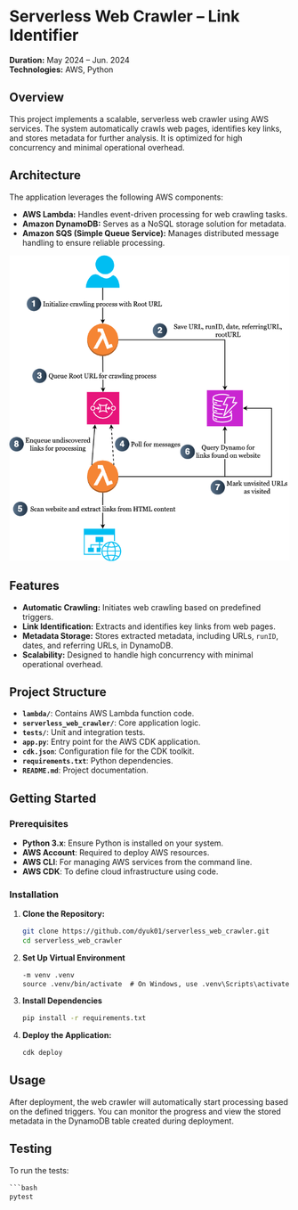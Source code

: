 # Serverless Web Crawler – Link Identifier

**Duration:** May 2024 – Jun. 2024  
**Technologies:** AWS, Python

## Overview

This project implements a scalable, serverless web crawler using AWS services. The system automatically crawls web pages, identifies key links, and stores metadata for further analysis. It is optimized for high concurrency and minimal operational overhead.

## Architecture

The application leverages the following AWS components:

- **AWS Lambda:** Handles event-driven processing for web crawling tasks.
- **Amazon DynamoDB:** Serves as a NoSQL storage solution for metadata.
- **Amazon SQS (Simple Queue Service):** Manages distributed message handling to ensure reliable processing.

![Image description](./serverless_web_crawler/architecture/domainCrawler.png)

## Features

- **Automatic Crawling:** Initiates web crawling based on predefined triggers.
- **Link Identification:** Extracts and identifies key links from web pages.
- **Metadata Storage:** Stores extracted metadata, including URLs, `runID`, dates, and referring URLs, in DynamoDB.
- **Scalability:** Designed to handle high concurrency with minimal operational overhead.

## Project Structure

- **`lambda/`**: Contains AWS Lambda function code.
- **`serverless_web_crawler/`**: Core application logic.
- **`tests/`**: Unit and integration tests.
- **`app.py`**: Entry point for the AWS CDK application.
- **`cdk.json`**: Configuration file for the CDK toolkit.
- **`requirements.txt`**: Python dependencies.
- **`README.md`**: Project documentation.

## Getting Started

### Prerequisites

- **Python 3.x**: Ensure Python is installed on your system.
- **AWS Account**: Required to deploy AWS resources.
- **AWS CLI**: For managing AWS services from the command line.
- **AWS CDK**: To define cloud infrastructure using code.

### Installation

1. **Clone the Repository:**

   ```bash
   git clone https://github.com/dyuk01/serverless_web_crawler.git
   cd serverless_web_crawler

2. **Set Up Virtual Environment**

    ```python3
    -m venv .venv
    source .venv/bin/activate  # On Windows, use .venv\Scripts\activate

3. **Install Dependencies**

    ```bash
    pip install -r requirements.txt

4. **Deploy the Application:**

    ```bash
    cdk deploy

## Usage
After deployment, the web crawler will automatically start processing based on the defined triggers. You can monitor the progress and view the stored metadata in the DynamoDB table created during deployment.

## Testing
To run the tests:

    ```bash
    pytest

